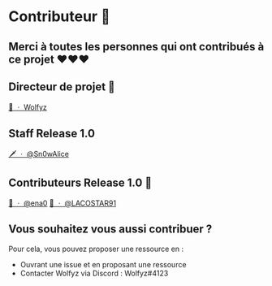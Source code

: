 # Contributeur  🧭

## Merci à toutes les personnes qui ont contribués à ce projet ❤️❤️❤️

## Directeur de projet 👑
[👑 ㆍ Wolfyz](https://github.com/WolfyzDev)

## Staff Release 1.0 

[🗡️ ㆍ @Sn0wAlice](https://github.com/Sn0wAlice)


## Contributeurs Release 1.0 🔎

[🔎 ㆍ @ena0](https://github.com/ena0)
[🔎 ㆍ @LACOSTAR91](https://github.com/LACOSTAR91)

## Vous souhaitez vous aussi contribuer ? 

Pour cela, vous pouvez proposer une ressource en : 
- Ouvrant une issue et en proposant une ressource 
- Contacter Wolfyz via Discord : Wolfyz#4123
